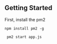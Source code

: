 ## Getting Started

First, install the pm2

```
npm install pm2 -g
```

```bash
 pm2 start app.js
```
